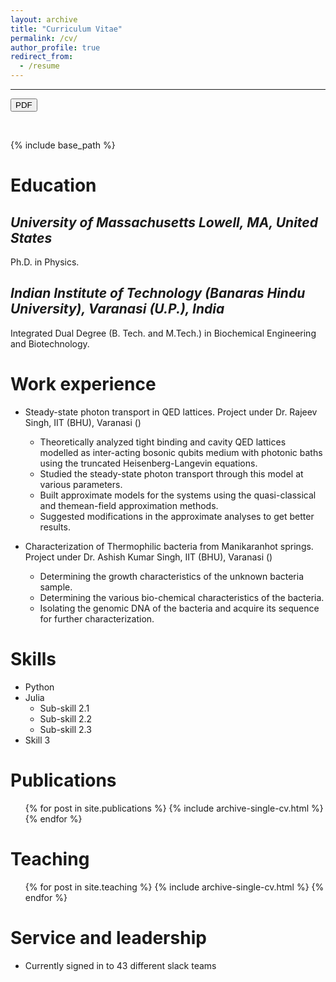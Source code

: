 ```yaml
---
layout: archive
title: "Curriculum Vitae"
permalink: /cv/
author_profile: true
redirect_from:
  - /resume
---
```

<hr>
<div class="tab">
  <button class="tablinks" onclick="openCity(event, 'View in PDF')">PDF</button>
</div>
<p>&nbsp;</p> 

{% include base_path %}

Education
======
*University of Massachusetts Lowell, MA, United States*
------

Ph.D. in Physics.

*Indian Institute of Technology (Banaras Hindu University), Varanasi (U.P.), India*
------

Integrated Dual Degree (B. Tech. and M.Tech.) in Biochemical Engineering and Biotechnology.

Work experience
======
* Steady-state photon transport in QED lattices.
Project under Dr. Rajeev Singh, IIT (BHU), Varanasi ()
  * Theoretically analyzed tight binding and cavity QED lattices modelled as inter-acting bosonic qubits medium with photonic baths using the truncated Heisenberg-Langevin equations.
  * Studied the steady-state photon transport through this model at various parameters.
  * Built approximate models for the systems using the quasi-classical and themean-field approximation methods.
  * Suggested modifications in the approximate analyses to get better results.

* Characterization of Thermophilic bacteria from Manikaranhot springs.
Project under Dr. Ashish Kumar Singh, IIT (BHU), Varanasi ()
  * Determining the growth characteristics of the unknown bacteria sample.
  * Determining the various bio-chemical characteristics of the bacteria.
  * Isolating the genomic DNA of the bacteria and acquire its sequence for further characterization.
  
Skills
======
* Python
* Julia
  * Sub-skill 2.1
  * Sub-skill 2.2
  * Sub-skill 2.3
* Skill 3

Publications
======
  <ul>{% for post in site.publications %}
    {% include archive-single-cv.html %}
  {% endfor %}</ul>
  
Teaching
======
  <ul>{% for post in site.teaching %}
    {% include archive-single-cv.html %}
  {% endfor %}</ul>
  
Service and leadership
======
* Currently signed in to 43 different slack teams
